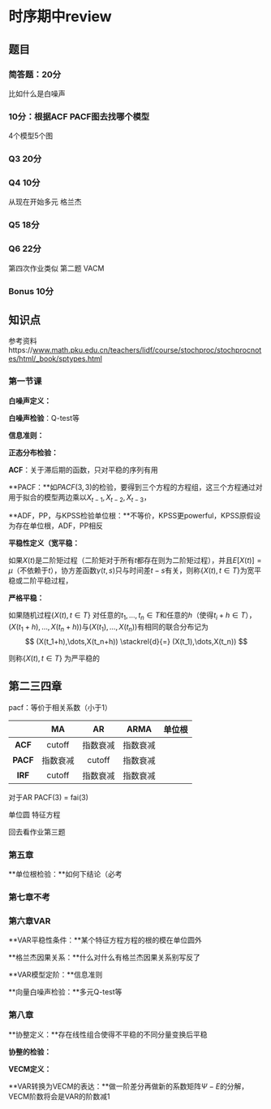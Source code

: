 # 时序期中review

## 题目

### 简答题：20分

比如什么是白噪声

### 10分：根据ACF PACF图去找哪个模型

4个模型5个图

### Q3 20分

### Q4 10分

从现在开始多元 格兰杰

### Q5 18分

### Q6 22分

第四次作业类似 第二题 VACM

### Bonus 10分

## 知识点

参考资料https://www.math.pku.edu.cn/teachers/lidf/course/stochproc/stochprocnotes/html/_book/sptypes.html

### 第一节课

**白噪声定义：**

**白噪声检验**：Q-test等

**信息准则：**

**正态分布检验：**

**ACF**：关于滞后期的函数，只对平稳的序列有用

**PACF：**如$PACF(3,3)$的检验，要得到三个方程的方程组，这三个方程通过对用于拟合的模型两边乘以$X_{t-1},X_{t-2},X_{t-3}$，

**ADF，PP，与KPSS检验单位根：**不等价，KPSS更powerful，KPSS原假设为存在单位根，ADF，PP相反

**平稳性定义（宽平稳：**

如果$X(t)$是二阶矩过程（二阶矩对于所有$t$都存在则为二阶矩过程），并且$E[X(t)]=\mu$（不依赖于$t$），协方差函数$\gamma(t,s)$只与时间差$t-s$有关，则称${\{X(t), t\in T\}}$为宽平稳或二阶平稳过程，

**严格平稳：**

如果随机过程${\{X(t), t\in T\}}$ 对任意的$t_1,\dots,t_n \in T$和任意的$h$（使得$t_i+h\in T$），$(X(t_1+h),\dots,X(t_n+h))$与$(X(t_1),\dots,X(t_n))$有相同的联合分布记为
$$
(X(t_1+h),\dots,X(t_n+h)) \stackrel{d}{=} (X(t_1),\dots,X(t_n))
$$

则称${\{X(t), t\in T\}}$ 为严平稳的


## 第二三四章

pacf：等价于相关系数（小于1）

|          |    MA    |    AR    |   ARMA   | 单位根 |
| :------: | :------: | :------: | :------: | :----: |
| **ACF**  |  cutoff  | 指数衰减 | 指数衰减 |        |
| **PACF** | 指数衰减 |  cutoff  | 指数衰减 |        |
| **IRF**  |  cutoff  | 指数衰减 | 指数衰减 |        |

对于AR PACF(3) = fai(3)

单位圆 特征方程

回去看作业第三题

### 第五章

**单位根检验：**如何下结论（必考

### 第七章不考

### 第六章VAR

**VAR平稳性条件：**某个特征方程方程的根的模在单位圆外

**格兰杰因果关系：**什么对什么有格兰杰因果关系别写反了

**VAR模型定阶：**信息准则

**向量白噪声检验：**多元Q-test等

### 第八章

**协整定义：**存在线性组合使得不平稳的不同分量变换后平稳

**协整的检验：**

**VECM定义：**

**VAR转换为VECM的表达：**做一阶差分再做新的系数矩阵$\Psi-E$的分解，VECM阶数将会是VAR的阶数减1



